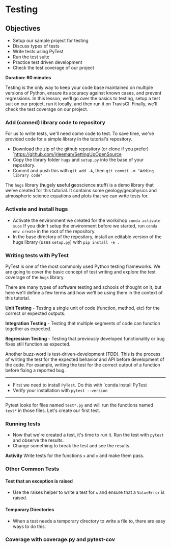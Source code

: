 # Testing

## Objectives
* Setup our sample project for testing
* Discuss types of tests
* Write tests using PyTest
* Run the test suite
* Practice test driven development
* Check the test coverage of our project

**Duration: 60 minutes**

Testing is the only way to keep your code base maintained on multiple versions
of Python, ensure its accuracy against known cases, and prevent regressions. In
this lesson, we'll go over the basics to testing, setup a test suit on our
project, run it locally, and then run it on TravisCI. Finally, we'll check the
test coverage on our project.

### Add (canned) library code to repository
For us to write tests, we'll need come code to test. To save time, we've
provided code for a simple library in the tutorial's repository.

* Download the zip of the github repository (or clone if you prefer)
  `https://github.com/jrleeman/SettingUpOpenSource
* Copy the library folder `hugs` and `setup.py` into the base of your
  repository.
* Commit and push this with `git add -A`, then `git commit -m "Adding library
  code"`

The `hugs` library (**h**ugely **u**seful **g**eoscience **s**tuff)
is a demo library that we've created for this tutorial. It contains
some geology/geophysics and atmospheric science equations and plots
that we can write tests for.

### Activate and install hugs
* Activate the environment we created for the workshop `conda activate suos`
  If you didn't setup the environment before we started, run `conda env create`
  in the root of the repository.
* In the base directory of the repository, install an editable version of the
  hugs library (uses `setup.py`) with `pip install -e .`

### Writing tests with PyTest
PyTest is one of the most commonly used Python testing frameworks. We are
going to cover the basic concept of test writing and explore the test
coverage of the `hugs` library.

There are many types of software testing and schools of thought on it,
but here we'll define a few terms and how we'll be using them in the
context of this tutorial.

**Unit Testing** - Testing a single unit of code (function, method, etc)
for the correct or expected outputs.

**Integration Testing** - Testing that multiple segments of code can
function together as expected.

**Regression Testing** - Testing that previously developed functionality
or bug fixes still function as expected.

Another buzz-word is test-driven-development (TDD). This is the process
of writing the test for the expected behavior and API before development
of the code. For example, writing the test for the correct output of a
function before fixing a reported bug.

---

* First we need to install `PyTest`. Do this with `conda install PyTest
* Verify your installation with `pytest --version`

---

Pytest looks for files named `test*.py` and will run the functions named
`test*` in those files. Let's create our first test.

### Running tests
* Now that we're created a test, it's time to run it. Run the test with
  `pytest` and observe the results.
* Change something to break the test and see the results.

**Activity** Write tests for the functions `x` and `x` and make them
pass.

### Other Common Tests
#### Test that an exception is raised
* Use the raises helper to write a test for `x` and ensure that a
`ValueError` is raised.

#### Temporary Directories
* When a test needs a temporary directory to write a file to, there
  are easy ways to do this.

### Coverage with coverage.py and pytest-cov
